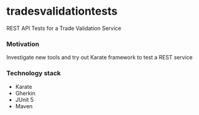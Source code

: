 # tradesvalidationtests
REST API Tests for a Trade Validation Service

### Motivation

Investigate new tools and try out Karate framework to test a REST service


### Technology stack

* Karate
* Gherkin
* JUnit 5
* Maven
